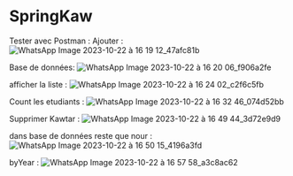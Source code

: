 # SpringKaw
Tester avec Postman :
Ajouter :
![WhatsApp Image 2023-10-22 à 16 19 12_47afc81b](https://github.com/kawtare12/SpringKaw/assets/120519708/6eeaad86-0638-4fd0-b622-c39fa6cc42ba)


Base de données:
![WhatsApp Image 2023-10-22 à 16 20 06_f906a2fe](https://github.com/kawtare12/SpringKaw/assets/120519708/fbe0b2bd-606d-461d-a544-c7f64e2ebc18)

afficher la liste :
![WhatsApp Image 2023-10-22 à 16 24 02_c2f6c5fb](https://github.com/kawtare12/SpringKaw/assets/120519708/7b309d40-0b7d-48b7-abbe-411c7bd94481)

Count les etudiants : 
![WhatsApp Image 2023-10-22 à 16 32 46_074d52bb](https://github.com/kawtare12/SpringKaw/assets/120519708/b39cfaf9-b458-4d9f-9bfc-19555daff448)

Supprimer Kawtar :
![WhatsApp Image 2023-10-22 à 16 49 44_3d72e9d9](https://github.com/kawtare12/SpringKaw/assets/120519708/a28ee117-6aef-434c-8c06-f508e156ba70)

dans base de données reste que nour :
![WhatsApp Image 2023-10-22 à 16 50 15_4196a3fd](https://github.com/kawtare12/SpringKaw/assets/120519708/e7719ecd-67e2-48ea-8697-41f0b7e39c41)

byYear :
![WhatsApp Image 2023-10-22 à 16 57 58_a3c8ac62](https://github.com/kawtare12/SpringKaw/assets/120519708/aa8173b7-937b-41f9-9e95-61c714517937)




